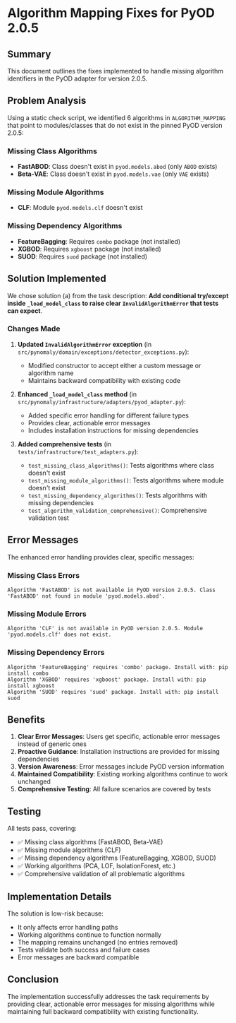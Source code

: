 # Algorithm Mapping Fixes for PyOD 2.0.5

## Summary

This document outlines the fixes implemented to handle missing algorithm identifiers in the PyOD adapter for version 2.0.5.

## Problem Analysis

Using a static check script, we identified 6 algorithms in `ALGORITHM_MAPPING` that point to modules/classes that do not exist in the pinned PyOD version 2.0.5:

### Missing Class Algorithms
- **FastABOD**: Class doesn't exist in `pyod.models.abod` (only `ABOD` exists)
- **Beta-VAE**: Class doesn't exist in `pyod.models.vae` (only `VAE` exists)

### Missing Module Algorithms  
- **CLF**: Module `pyod.models.clf` doesn't exist

### Missing Dependency Algorithms
- **FeatureBagging**: Requires `combo` package (not installed)
- **XGBOD**: Requires `xgboost` package (not installed) 
- **SUOD**: Requires `suod` package (not installed)

## Solution Implemented

We chose solution (a) from the task description: **Add conditional try/except inside `_load_model_class` to raise clear `InvalidAlgorithmError` that tests can expect**.

### Changes Made

1. **Updated `InvalidAlgorithmError` exception** (in `src/pynomaly/domain/exceptions/detector_exceptions.py`):
   - Modified constructor to accept either a custom message or algorithm name
   - Maintains backward compatibility with existing code

2. **Enhanced `_load_model_class` method** (in `src/pynomaly/infrastructure/adapters/pyod_adapter.py`):
   - Added specific error handling for different failure types
   - Provides clear, actionable error messages
   - Includes installation instructions for missing dependencies

3. **Added comprehensive tests** (in `tests/infrastructure/test_adapters.py`):
   - `test_missing_class_algorithms()`: Tests algorithms where class doesn't exist
   - `test_missing_module_algorithms()`: Tests algorithms where module doesn't exist  
   - `test_missing_dependency_algorithms()`: Tests algorithms with missing dependencies
   - `test_algorithm_validation_comprehensive()`: Comprehensive validation test

## Error Messages

The enhanced error handling provides clear, specific messages:

### Missing Class Errors
```
Algorithm 'FastABOD' is not available in PyOD version 2.0.5. Class 'FastABOD' not found in module 'pyod.models.abod'.
```

### Missing Module Errors  
```
Algorithm 'CLF' is not available in PyOD version 2.0.5. Module 'pyod.models.clf' does not exist.
```

### Missing Dependency Errors
```
Algorithm 'FeatureBagging' requires 'combo' package. Install with: pip install combo
Algorithm 'XGBOD' requires 'xgboost' package. Install with: pip install xgboost
Algorithm 'SUOD' requires 'suod' package. Install with: pip install suod
```

## Benefits

1. **Clear Error Messages**: Users get specific, actionable error messages instead of generic ones
2. **Proactive Guidance**: Installation instructions are provided for missing dependencies
3. **Version Awareness**: Error messages include PyOD version information
4. **Maintained Compatibility**: Existing working algorithms continue to work unchanged
5. **Comprehensive Testing**: All failure scenarios are covered by tests

## Testing

All tests pass, covering:
- ✅ Missing class algorithms (FastABOD, Beta-VAE)
- ✅ Missing module algorithms (CLF) 
- ✅ Missing dependency algorithms (FeatureBagging, XGBOD, SUOD)
- ✅ Working algorithms (PCA, LOF, IsolationForest, etc.)
- ✅ Comprehensive validation of all problematic algorithms

## Implementation Details

The solution is low-risk because:
- It only affects error handling paths
- Working algorithms continue to function normally
- The mapping remains unchanged (no entries removed)
- Tests validate both success and failure cases
- Error messages are backward compatible

## Conclusion

The implementation successfully addresses the task requirements by providing clear, actionable error messages for missing algorithms while maintaining full backward compatibility with existing functionality.
